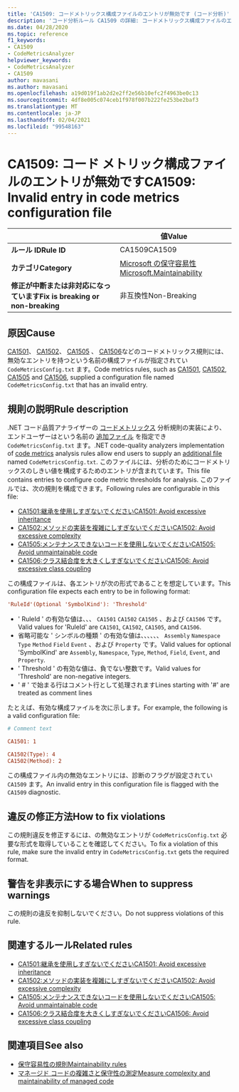 ```yaml
---
title: 'CA1509: コードメトリックス構成ファイルのエントリが無効です (コード分析)'
description: 'コード分析ルール CA1509 の詳細: コードメトリックス構成ファイルのエントリが無効です'
ms.date: 04/28/2020
ms.topic: reference
f1_keywords:
- CA1509
- CodeMetricsAnalyzer
helpviewer_keywords:
- CodeMetricsAnalyzer
- CA1509
author: mavasani
ms.author: mavasani
ms.openlocfilehash: a19d019f1ab2d2e2ff2e56b10efc2f4963be0c13
ms.sourcegitcommit: 4df8e005c074ceb1f978f007b222fe253be2baf3
ms.translationtype: MT
ms.contentlocale: ja-JP
ms.lasthandoff: 02/04/2021
ms.locfileid: "99548163"
---
```

# <a name="ca1509-invalid-entry-in-code-metrics-configuration-file"></a><span data-ttu-id="dcc1b-103">CA1509: コード メトリック構成ファイルのエントリが無効です</span><span class="sxs-lookup"><span data-stu-id="dcc1b-103">CA1509: Invalid entry in code metrics configuration file</span></span>

| | <span data-ttu-id="dcc1b-104">値</span><span class="sxs-lookup"><span data-stu-id="dcc1b-104">Value</span></span> |
|-|-|
| <span data-ttu-id="dcc1b-105">**ルール ID**</span><span class="sxs-lookup"><span data-stu-id="dcc1b-105">**Rule ID**</span></span> |<span data-ttu-id="dcc1b-106">CA1509</span><span class="sxs-lookup"><span data-stu-id="dcc1b-106">CA1509</span></span>|
| <span data-ttu-id="dcc1b-107">**カテゴリ**</span><span class="sxs-lookup"><span data-stu-id="dcc1b-107">**Category**</span></span> |[<span data-ttu-id="dcc1b-108">Microsoft の保守容易性</span><span class="sxs-lookup"><span data-stu-id="dcc1b-108">Microsoft.Maintainability</span></span>](maintainability-warnings.md)|
| <span data-ttu-id="dcc1b-109">**修正が中断または非対応になっています**</span><span class="sxs-lookup"><span data-stu-id="dcc1b-109">**Fix is breaking or non-breaking**</span></span> |<span data-ttu-id="dcc1b-110">非互換性</span><span class="sxs-lookup"><span data-stu-id="dcc1b-110">Non-Breaking</span></span>|

## <a name="cause"></a><span data-ttu-id="dcc1b-111">原因</span><span class="sxs-lookup"><span data-stu-id="dcc1b-111">Cause</span></span>

<span data-ttu-id="dcc1b-112">[CA1501](ca1501.md)、 [CA1502](ca1502.md)、 [CA1505](ca1505.md) 、 [CA1506](ca1506.md)などのコードメトリックス規則には、無効なエントリを持つという名前の構成ファイルが指定されてい `CodeMetricsConfig.txt` ます。</span><span class="sxs-lookup"><span data-stu-id="dcc1b-112">Code metrics rules, such as [CA1501](ca1501.md), [CA1502](ca1502.md), [CA1505](ca1505.md) and [CA1506](ca1506.md), supplied a configuration file named `CodeMetricsConfig.txt` that has an invalid entry.</span></span>

## <a name="rule-description"></a><span data-ttu-id="dcc1b-113">規則の説明</span><span class="sxs-lookup"><span data-stu-id="dcc1b-113">Rule description</span></span>

<span data-ttu-id="dcc1b-114">.NET コード品質アナライザーの [コードメトリックス](/visualstudio/code-quality/code-metrics-values) 分析規則の実装により、エンドユーザーはという名前の [追加ファイル](https://github.com/dotnet/roslyn/blob/release/dev16.6/docs/analyzers/Using%20Additional%20Files.md) を指定でき `CodeMetricsConfig.txt` ます。</span><span class="sxs-lookup"><span data-stu-id="dcc1b-114">.NET code-quality analyzers implementation of [code metrics](/visualstudio/code-quality/code-metrics-values) analysis rules allow end users to supply an [additional file](https://github.com/dotnet/roslyn/blob/release/dev16.6/docs/analyzers/Using%20Additional%20Files.md) named `CodeMetricsConfig.txt`.</span></span> <span data-ttu-id="dcc1b-115">このファイルには、分析のためにコードメトリックスのしきい値を構成するためのエントリが含まれています。</span><span class="sxs-lookup"><span data-stu-id="dcc1b-115">This file contains entries to configure code metric thresholds for analysis.</span></span> <span data-ttu-id="dcc1b-116">このファイルでは、次の規則を構成できます。</span><span class="sxs-lookup"><span data-stu-id="dcc1b-116">Following rules are configurable in this file:</span></span>

- [<span data-ttu-id="dcc1b-117">CA1501:継承を使用しすぎないでください</span><span class="sxs-lookup"><span data-stu-id="dcc1b-117">CA1501: Avoid excessive inheritance</span></span>](ca1501.md)
- [<span data-ttu-id="dcc1b-118">CA1502:メソッドの実装を複雑にしすぎないでください</span><span class="sxs-lookup"><span data-stu-id="dcc1b-118">CA1502: Avoid excessive complexity</span></span>](ca1502.md)
- [<span data-ttu-id="dcc1b-119">CA1505:メンテナンスできないコードを使用しないでください</span><span class="sxs-lookup"><span data-stu-id="dcc1b-119">CA1505: Avoid unmaintainable code</span></span>](ca1505.md)
- [<span data-ttu-id="dcc1b-120">CA1506:クラス結合度を大きくしすぎないでください</span><span class="sxs-lookup"><span data-stu-id="dcc1b-120">CA1506: Avoid excessive class coupling</span></span>](ca1506.md)

<span data-ttu-id="dcc1b-121">この構成ファイルは、各エントリが次の形式であることを想定しています。</span><span class="sxs-lookup"><span data-stu-id="dcc1b-121">This configuration file expects each entry to be in following format:</span></span>

```ini
'RuleId'(Optional 'SymbolKind'): 'Threshold'
```

- <span data-ttu-id="dcc1b-122">' RuleId ' の有効な値は、、、 `CA1501` `CA1502` `CA1505` 、および `CA1506` です。</span><span class="sxs-lookup"><span data-stu-id="dcc1b-122">Valid values for 'RuleId' are `CA1501`, `CA1502`, `CA1505`, and `CA1506`.</span></span>
- <span data-ttu-id="dcc1b-123">省略可能な ' シンボルの種類 ' の有効な値は、、、、、、 `Assembly` `Namespace` `Type` `Method` `Field` `Event` 、および `Property` です。</span><span class="sxs-lookup"><span data-stu-id="dcc1b-123">Valid values for optional 'SymbolKind' are `Assembly`, `Namespace`, `Type`, `Method`, `Field`, `Event`, and `Property`.</span></span>
- <span data-ttu-id="dcc1b-124">' Threshold ' の有効な値は、負でない整数です。</span><span class="sxs-lookup"><span data-stu-id="dcc1b-124">Valid values for 'Threshold' are non-negative integers.</span></span>
- <span data-ttu-id="dcc1b-125">' # ' で始まる行はコメント行として処理されます</span><span class="sxs-lookup"><span data-stu-id="dcc1b-125">Lines starting with '#' are treated as comment lines</span></span>

<span data-ttu-id="dcc1b-126">たとえば、有効な構成ファイルを次に示します。</span><span class="sxs-lookup"><span data-stu-id="dcc1b-126">For example, the following is a valid configuration file:</span></span>

```ini
# Comment text

CA1501: 1

CA1502(Type): 4
CA1502(Method): 2
```

<span data-ttu-id="dcc1b-127">この構成ファイル内の無効なエントリには、診断のフラグが設定されてい `CA1509` ます。</span><span class="sxs-lookup"><span data-stu-id="dcc1b-127">An invalid entry in this configuration file is flagged with the `CA1509` diagnostic.</span></span>

## <a name="how-to-fix-violations"></a><span data-ttu-id="dcc1b-128">違反の修正方法</span><span class="sxs-lookup"><span data-stu-id="dcc1b-128">How to fix violations</span></span>

<span data-ttu-id="dcc1b-129">この規則違反を修正するには、の無効なエントリが `CodeMetricsConfig.txt` 必要な形式を取得していることを確認してください。</span><span class="sxs-lookup"><span data-stu-id="dcc1b-129">To fix a violation of this rule, make sure the invalid entry in `CodeMetricsConfig.txt` gets the required format.</span></span>

## <a name="when-to-suppress-warnings"></a><span data-ttu-id="dcc1b-130">警告を非表示にする場合</span><span class="sxs-lookup"><span data-stu-id="dcc1b-130">When to suppress warnings</span></span>

<span data-ttu-id="dcc1b-131">この規則の違反を抑制しないでください。</span><span class="sxs-lookup"><span data-stu-id="dcc1b-131">Do not suppress violations of this rule.</span></span>

## <a name="related-rules"></a><span data-ttu-id="dcc1b-132">関連するルール</span><span class="sxs-lookup"><span data-stu-id="dcc1b-132">Related rules</span></span>

- [<span data-ttu-id="dcc1b-133">CA1501:継承を使用しすぎないでください</span><span class="sxs-lookup"><span data-stu-id="dcc1b-133">CA1501: Avoid excessive inheritance</span></span>](ca1501.md)
- [<span data-ttu-id="dcc1b-134">CA1502:メソッドの実装を複雑にしすぎないでください</span><span class="sxs-lookup"><span data-stu-id="dcc1b-134">CA1502: Avoid excessive complexity</span></span>](ca1502.md)
- [<span data-ttu-id="dcc1b-135">CA1505:メンテナンスできないコードを使用しないでください</span><span class="sxs-lookup"><span data-stu-id="dcc1b-135">CA1505: Avoid unmaintainable code</span></span>](ca1505.md)
- [<span data-ttu-id="dcc1b-136">CA1506:クラス結合度を大きくしすぎないでください</span><span class="sxs-lookup"><span data-stu-id="dcc1b-136">CA1506: Avoid excessive class coupling</span></span>](ca1506.md)

## <a name="see-also"></a><span data-ttu-id="dcc1b-137">関連項目</span><span class="sxs-lookup"><span data-stu-id="dcc1b-137">See also</span></span>

- [<span data-ttu-id="dcc1b-138">保守容易性の規則</span><span class="sxs-lookup"><span data-stu-id="dcc1b-138">Maintainability rules</span></span>](maintainability-warnings.md)
- [<span data-ttu-id="dcc1b-139">マネージド コードの複雑さと保守性の測定</span><span class="sxs-lookup"><span data-stu-id="dcc1b-139">Measure complexity and maintainability of managed code</span></span>](/visualstudio/code-quality/code-metrics-values)
